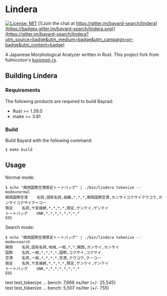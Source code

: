 # Lindera

[![License: MIT](https://img.shields.io/badge/License-MIT-yellow.svg)](https://opensource.org/licenses/MIT) [![Join the chat at https://gitter.im/bayard-search/lindera](https://badges.gitter.im/bayard-search/lindera.svg)](https://gitter.im/bayard-search/lindera?utm_source=badge&utm_medium=badge&utm_campaign=pr-badge&utm_content=badge)

A Japanese Morphological Analyzer written in Rust. This project fork from fulmicoton's [kuromoji-rs](https://github.com/fulmicoton/kuromoji-rs).


## Building Lindera

### Requirements

The following products are required to build Bayrad:

- Rust >= 1.39.0
- make >= 3.81

### Build

Build Bayard with the following command:

```text
$ make build
```

## Usage

Normal mode:
```
$ echo "関西国際空港限定トートバッグ" | ./bin/lindera tokenize --mode=normal
関西国際空港    名詞,固有名詞,組織,*,*,*,関西国際空港,カンサイコクサイクウコウ,カンサイコクサイクーコー
限定    名詞,サ変接続,*,*,*,*,限定,ゲンテイ,ゲンテイ
トートバッグ    UNK,*,*,*,*,*,*,*,*
EOS
```

Search mode:
```
$ echo "関西国際空港限定トートバッグ" | ./bin/lindera tokenize --mode=search
関西    名詞,固有名詞,地域,一般,*,*,関西,カンサイ,カンサイ
国際    名詞,一般,*,*,*,*,国際,コクサイ,コクサイ
空港    名詞,一般,*,*,*,*,空港,クウコウ,クーコー
限定    名詞,サ変接続,*,*,*,*,限定,ゲンテイ,ゲンテイ
トートバッグ    UNK,*,*,*,*,*,*,*,*
EOS
```

test test_tokenize ... bench:       7,666 ns/iter (+/- 25,545)  
test test_tokenize ... bench:       5,507 ns/iter (+/- 755)
